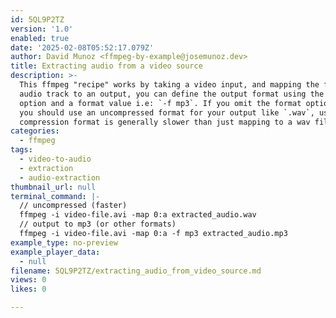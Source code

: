 ```yaml
---
id: 5QL9P2TZ
version: '1.0'
enabled: true
date: '2025-02-08T05:52:17.079Z'
author: David Munoz <ffmpeg-by-example@josemunoz.dev>
title: Extracting audio from a video source
description: >-
  This ffmpeg "recipe" works by taking a video input, and mapping the first
  audio track to an output, you can define the output format using the `-f`
  option and a format value i.e: `-f mp3`. If you omit the format option then
  you should use an uncompressed format for your output like `.wav`, using a
  compression format is generally slower than just mapping to a wav file.
categories:
  - ffmpeg
tags:
  - video-to-audio
  - extraction
  - audio-extraction
thumbnail_url: null
terminal_command: |-
  // uncompressed (faster)
  ffmpeg -i video-file.avi -map 0:a extracted_audio.wav
  // output to mp3 (or other formats)
  ffmpeg -i video-file.avi -map 0:a -f mp3 extracted_audio.mp3
example_type: no-preview
example_player_data:
  - null
filename: 5QL9P2TZ/extracting_audio_from_video_source.md
views: 0
likes: 0

---
```

